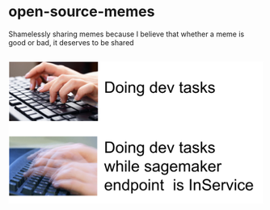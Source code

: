 # open-source-memes
Shamelessly sharing memes because I believe that whether a meme is good or bad, it deserves to be shared

##
<img src="/images/dev tasks.png" alt="Doing dev tasks using Amazon sagemaker endpoint" title="Dev tasks">
